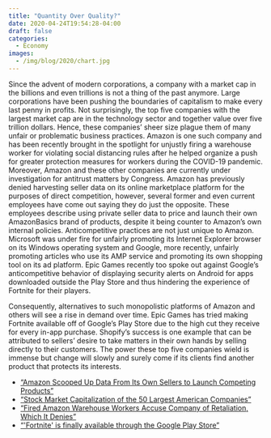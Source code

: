 ```yaml
---
title: "Quantity Over Quality?"
date: 2020-04-24T19:54:28-04:00
draft: false
categories:
  - Economy
images:
  - /img/blog/2020/chart.jpg
---
```


Since the advent of modern corporations, a company with a market cap in the billions and even trillions is not a thing of the past anymore. Large corporations have been pushing the boundaries of capitalism to make every last penny in profits. Not surprisingly, the top five companies with the largest market cap are in the technology sector and together value over five trillion dollars. Hence, these companies’ sheer size plague them of many unfair or problematic business practices. Amazon is one such company and has been recently brought in the spotlight for unjustly firing a warehouse worker for violating social distancing rules after he helped organize a push for greater protection measures for workers during the COVID-19 pandemic. Moreover, Amazon and these other companies are currently under investigation for antitrust matters by Congress. Amazon has previously denied harvesting seller data on its online marketplace platform for the purposes of direct competition, however, several former and even current employees have come out saying they do just the opposite. These employees describe using private seller data to price and launch their own AmazonBasics brand of products, despite it being counter to Amazon’s own internal policies. Anticompetitive practices are not just unique to Amazon. Microsoft was under fire for unfairly promoting its Internet Explorer browser on its Windows operating system and Google, more recently, unfairly promoting articles who use its AMP service and promoting its own shopping tool on its ad platform. Epic Games recently too spoke out against Google’s anticompetitive behavior of displaying security alerts on Android for apps downloaded outside the Play Store and thus hindering the experience of Fortnite for their players.

Consequently, alternatives to such monopolistic platforms of Amazon and others will see a rise in demand over time. Epic Games has tried making Fortnite available off of Google’s Play Store due to the high cut they receive for every in-app purchase. Shopify’s success is one example that can be attributed to sellers’ desire to take matters in their own hands by selling directly to their customers. The power these top five companies wield is immense but change will slowly and surely come if its clients find another product that protects its interests. 

- [“Amazon Scooped Up Data From Its Own Sellers to Launch Competing Products”](https://www.wsj.com/articles/amazon-scooped-up-data-from-its-own-sellers-to-launch-competing-products-11587650015)
- [“Stock Market Capitalization of the 50 Largest American Companies”](http://www.iweblists.com/us/commerce/MarketCapitalization.html)
- [“Fired Amazon Warehouse Workers Accuse Company of Retaliation, Which It Denies”](https://www.wsj.com/articles/fired-amazon-warehouse-workers-accuse-company-of-retaliation-which-it-denies-11586891334)
- [“'Fortnite' is finally available through the Google Play Store”](https://www.engadget.com/fortnite-available-in-google-play-store-213754175.html)
